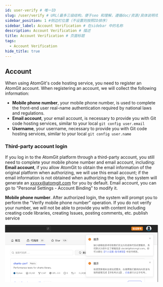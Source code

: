 ```yaml
---
id: user-verify # 唯一ID
slug: /user/verify # URL(最多三级结构，便于seo 和理解，遵循doc/资源/具体说明项 的原则)
sidebar_position: 1 #侧边栏位置（不设置则按照ID排序）
sidebar_label: Account Verification # 在sidebar 中的名称
description: Account Verification # 描述
title: Account Verification # 页面标题
tags:
  - Account Verification
hide_title: true
---
```


## Account

When using AtomGit's code hosting service, you need to register an AtomGit account. When registering an account, we will collect the following information:

- **Mobile phone number**, your mobile phone number, is used to complete the front-end user real-name authentication required by national laws and regulations.
- **Email account**, your email account, is necessary to provide you with Git code hosting services, similar to your local `git config user.email`
- **Username**, your username, necessary to provide you with Git code hosting services, similar to your local `git config user.name`

### Third-party account login

If you log in to the AtomGit platform through a third-party account, you still need to complete your mobile phone number and email account, including:
**Email account**, if you allow AtomGit to obtain the email information of the original platform when authorizing, we will use this email account; if the email information is not obtained when authorizing the login, the system will generate an <xxxxx@atomgit.com> for you by default. Email account, you can go to "Personal Settings - Account Binding" to modify it.

**Mobile phone number**. After authorized login, the system will prompt you to perform the "Verify mobile phone number" operation. If you do not verify your number, we will not be able to provide you with content including creating code libraries, creating Issues, posting comments, etc. publish service

![user_info_verify_tips](./img/user_info_verify_tips.png)
